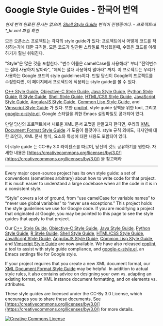 Google Style Guides - 한국어 번역
===================

_현재 번역 완료된 문서는 
없으며,
[Shell Style Guide][sh] 
번역이 진행중이다. - 프로젝트내 *\_kr.xml 파일 확인_

모든 오픈소스 프로젝트는 각자의 style guide가 있다: 프로젝트에서 어떻게 코드를
작성하는가에 대한 규칙들. 모든 코드가 일관된 스타일로 작성됬을때, 수많은 코드를 
이해하기가 훨씬 쉬워진다.

"Style"은 많은 것을 포함한다. "변수 이름은 camelCase를 사용해라" 부터
"전역변수는 절대 사용하지 말아라", "예외는 절대 사용하지 말아라" 까지.
이 프로젝트는 우리가 사용하는 Google 코드의 style guidelines이다. 
만일 당신이 Google의 프로젝트를 수정한다면, 이 페이지에서 프로젝트에 
적용되는 style guide를 볼 수 있다.

[C++ Style Guide][cpp], [Objective-C Style Guide][objc], [Java Style
Guide][java], [Python Style Guide][py], [R Style Guide][r], [Shell Style
Guide][sh], [HTML/CSS Style Guide][htmlcss], [JavaScript Style Guide][js],
[AngularJS Style Guide][angular], [Common Lisp Style Guide][cl], and [Vimscript
Style Guide][vim] 가 있다. 또한 [cpplint][cpplint], style guide 정책을 
위한 tool, 그리고 [google-c-style.el][emacs], Google 스타일을 위한 Emacs 
설정파일도 공개되어 있다.

만일 당신의 프로젝트에서 새로운 XML 문서 포맷을 만들고자 한다면, 우리의 [XML
Document Format Style Guide][xml] 가 도움이 될것이다. style 규칙 외에도,
디자인에 대한 조언과, XML 문서 형식, 요소와 특성에 대한 내용도 포함되어 있다.

이 style guide 는 CC-By 3.0 라이센스를 따르며, 당신의 것도 공유하기를
원한다. 자세한 내용은
[https://creativecommons.org/licenses/by/3.0/](https://creativecommons.org/licenses/by/3.0/)
을 참고해라

---

Every major open-source project has its own style guide: a set of conventions
(sometimes arbitrary) about how to write code for that project. It is much
easier to understand a large codebase when all the code in it is in a
consistent style.

“Style” covers a lot of ground, from “use camelCase for variable names” to
“never use global variables” to “never use exceptions.” This project holds the
style guidelines we use for Google code. If you are modifying a project that
originated at Google, you may be pointed to this page to see the style guides
that apply to that project.

Our [C++ Style Guide][cpp], [Objective-C Style Guide][objc], [Java Style
Guide][java], [Python Style Guide][py], [R Style Guide][r], [Shell Style
Guide][sh], [HTML/CSS Style Guide][htmlcss], [JavaScript Style Guide][js],
[AngularJS Style Guide][angular], [Common Lisp Style Guide][cl], and [Vimscript
Style Guide][vim] are now available. We have also released [cpplint][cpplint],
a tool to assist with style guide compliance, and [google-c-style.el][emacs],
an Emacs settings file for Google style.

If your project requires that you create a new XML document format, our [XML
Document Format Style Guide][xml] may be helpful. In addition to actual style
rules, it also contains advice on designing your own vs. adapting an existing
format, on XML instance document formatting, and on elements vs. attributes.

These style guides are licensed under the CC-By 3.0 License, which encourages
you to share these documents. See [https://creativecommons.org/licenses/by/3.0/](https://creativecommons.org/licenses/by/3.0/)
for more details.

<a rel="license" href="https://creativecommons.org/licenses/by/3.0/"><img alt="Creative Commons License" style="border-width:0" src="https://i.creativecommons.org/l/by/3.0/88x31.png" /></a>

[cpp]: https://google.github.io/styleguide/cppguide.html
[objc]: https://google.github.io/styleguide/objcguide.xml
[java]: https://google.github.io/styleguide/javaguide.html
[py]: https://google.github.io/styleguide/pyguide.html
[r]: https://google.github.io/styleguide/Rguide.xml
[sh]: https://google.github.io/styleguide/shell.xml
[htmlcss]: https://google.github.io/styleguide/htmlcssguide.xml
[js]: https://google.github.io/styleguide/javascriptguide.xml
[angular]: https://google.github.io/styleguide/angularjs-google-style.html
[cl]: https://google.github.io/styleguide/lispguide.xml
[vim]: https://google.github.io/styleguide/vimscriptguide.xml
[cpplint]: https://github.com/google/styleguide/tree/gh-pages/cpplint
[emacs]: https://raw.githubusercontent.com/google/styleguide/gh-pages/google-c-style.el
[xml]: https://google.github.io/styleguide/xmlstyle.html
